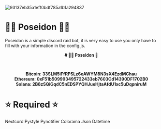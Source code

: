 ![93137eb35a1eff0bdf785a1b1a294837](https://user-images.githubusercontent.com/86504182/194375559-d0cb91b1-a3b9-4f76-afcc-cb3eaaa589d2.png)

# 🧜‍♂ Poseidon 🧜‍♂

Poseidon is a simple discord raid bot, it is very easy to use you only have to fill with your information in the config.js.

<p align="center"><strong>
  # 🧜‍♂ Poseidon 🧜‍
</strong></p>

<br>
<p align="center"><strong>
  Bitcoin: 33SLM5iFfRPSLz6eAWYM8N3sX4EzdMChau<br>
  Ethereum: 0xF51b509993495722433eb7603Cd14390DF1702B0<br>
  Solana: 2B8zSQiGqdC5nEDSPYQHJueHjtaAfdU1xc5uDqpniruM<br>
</strong></p>

# ⭐ Required ⭐ 

Nextcord 
Pystyle 
Pynotifier
Colorama
Json
Datetime


